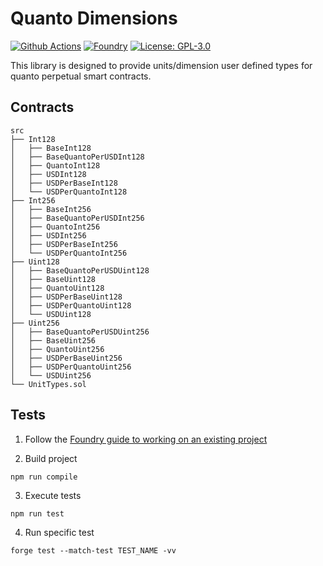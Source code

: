 # Quanto Dimensions

[![Github Actions][gha-badge]][gha] 
[![Foundry][foundry-badge]][foundry] 
[![License: GPL-3.0][license-badge]][license]

[gha]: https://github.com/Kwenta/foundry-scaffold/actions
[gha-badge]: https://github.com/Kwenta/foundry-scaffold/actions/workflows/test.yml/badge.svg
[foundry]: https://getfoundry.sh/
[foundry-badge]: https://img.shields.io/badge/Built%20with-Foundry-FFDB1C.svg
[license]: https://opensource.org/license/GPL-3.0/
[license-badge]: https://img.shields.io/badge/GitHub-GPL--3.0-informational

This library is designed to provide units/dimension user defined types for quanto perpetual smart contracts.

## Contracts

```
src
├── Int128
│   ├── BaseInt128
│   ├── BaseQuantoPerUSDInt128
│   ├── QuantoInt128
│   ├── USDInt128
│   ├── USDPerBaseInt128
│   └── USDPerQuantoInt128
├── Int256
│   ├── BaseInt256
│   ├── BaseQuantoPerUSDInt256
│   ├── QuantoInt256
│   ├── USDInt256
│   ├── USDPerBaseInt256
│   └── USDPerQuantoInt256
├── Uint128
│   ├── BaseQuantoPerUSDUint128
│   ├── BaseUint128
│   ├── QuantoUint128
│   ├── USDPerBaseUint128
│   ├── USDPerQuantoUint128
│   └── USDUint128
├── Uint256
│   ├── BaseQuantoPerUSDUint256
│   ├── BaseUint256
│   ├── QuantoUint256
│   ├── USDPerBaseUint256
│   ├── USDPerQuantoUint256
│   └── USDUint256
└── UnitTypes.sol
```

## Tests

1. Follow the [Foundry guide to working on an existing project](https://book.getfoundry.sh/projects/working-on-an-existing-project.html)

2. Build project

```
npm run compile
```

3. Execute tests

```
npm run test
```

4. Run specific test

```
forge test --match-test TEST_NAME -vv
```
